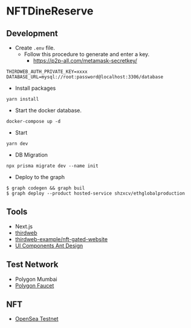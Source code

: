 # NFTDineReserve

## Development

- Create `.env` file.
  - Follow this procedure to generate and enter a key.
    - https://p2p-all.com/metamask-secretkey/
```
THIRDWEB_AUTH_PRIVATE_KEY=xxxx
DATABASE_URL=mysql://root:password@localhost:3306/database
```

- Install packages
```
yarn install
```

- Start the docker database.
```
docker-compose up -d
```

- Start
```
yarn dev
```

- DB Migration
```
npx prisma migrate dev --name init
```

- Deploy to the graph
```
$ graph codegen && graph buil
$ graph deploy --product hosted-service shzxcv/ethglobalproduction
```

## Tools
- Next.js
- [thirdweb](https://thirdweb.com)
- [thirdweb-example/nft-gated-website](https://github.com/thirdweb-example/nft-gated-website)
- [UI Components Ant Design](https://ant.design/components)

## Test Network
- Polygon Mumbai
- [Polygon Faucet](https://faucet.polygon.technology)

## NFT
- [OpenSea Testnet](https://testnets.opensea.io/ja)
